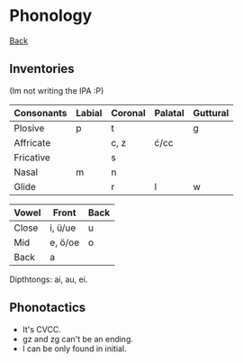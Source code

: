 Phonology
=========

[Back](./README.md)

## Inventories

(Im not writing the IPA :P)

| Consonants | Labial | Coronal | Palatal | Guttural |
|------------|--------|---------|---------|----------|
| Plosive    | p      | t       |         | g        |
| Affricate  |        | c, z    | ć/cc    |          |
| Fricative  |        | s       |         |          |
| Nasal      | m      | n       |         |          |
| Glide      |        | r       | l       | w        |

| Vowel | Front   | Back |
|-------|---------|------|
| Close | i, ü/ue | u    |
| Mid   | e, ö/oe | o    |
| Back  | a       |      |

Dipthtongs: ai, au, ei.

## Phonotactics

- It's CVCC.
- gz and zg can't be an ending.
- l can be only found in initial.